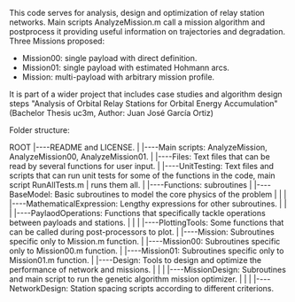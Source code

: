 This code serves for analysis, design and optimization of relay station networks. Main scripts AnalyzeMission.m call a mission algorithm and postprocess it providing useful information on trajectories and degradation. Three Missions proposed:

- Mission00: single payload with direct definition.
- Mission01: single payload with estimated Hohmann arcs.
- Mission: multi-payload with arbitrary mission profile.


It is part of a wider project that includes case studies and algorithm design steps "Analysis of Orbital Relay Stations for Orbital Energy Accumulation" (Bachelor Thesis uc3m, Author: Juan José García Ortiz)

Folder structure:

ROOT
|----README and LICENSE.
|
|----Main scripts: AnalyzeMission, AnalyzeMission00, AnalyzeMission01.
|
|----Files: Text files that can be read by several functions for user input.
|
|----UnitTesting: Text files and scripts that can run unit tests for some of the functions in the code, main script RunAllTests.m | runs them all.
|
|----Functions: subroutines
	|
	|----BaseModel: Basic subroutines to model the core physics of the problem
	|	|
	|	|----MathematicalExpression: Lengthy expressions for other subroutines.
	|	|
	|	|----PaylaodOperations: Functions that specifically tackle operations between payloads and stations.
	|	|
	|	|----PlottingTools: Some functions that can be called during post-processors to plot.
	|
	|----Mission: Subroutines specific only to Mission.m function.
	|
	|----Mission00: Subroutines specific only to Mission00.m function.
	|
	|----Mission01: Subroutines specific only to Mission01.m function.
	|
	|----Design: Tools to design and optimize the performance of network and missions.
	|	|
	|	|----MissionDesign: Subroutines and main script to run the genetic algorithm mission optimizer.
	|	|
	|	|----NetworkDesign: Station spacing scripts according to different criterions.